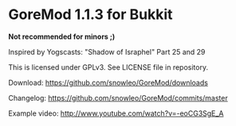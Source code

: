 GoreMod 1.1.3 for Bukkit
========================

**Not recommended for minors ;)**

Inspired by Yogscasts: "Shadow of Israphel" Part 25 and 29

This is licensed under GPLv3. See LICENSE file in repository.

Download: https://github.com/snowleo/GoreMod/downloads

Changelog: https://github.com/snowleo/GoreMod/commits/master

Example video: http://www.youtube.com/watch?v=-eoCG3SgE_A